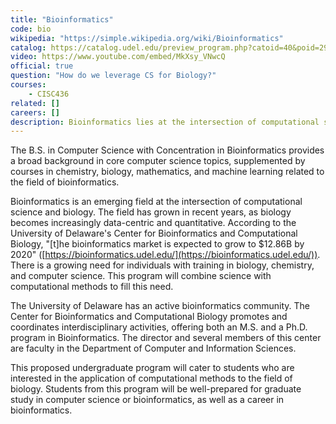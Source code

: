 ```yaml
---
title: "Bioinformatics"
code: bio
wikipedia: "https://simple.wikipedia.org/wiki/Bioinformatics"
catalog: https://catalog.udel.edu/preview_program.php?catoid=40&poid=29657
video: https://www.youtube.com/embed/MkXsy_VNwcQ
official: true
question: "How do we leverage CS for Biology?"
courses:
    - CISC436
related: []
careers: []
description: Bioinformatics lies at the intersection of computational science and biology.  The field is gaining impact in recent years as biology becomes increasingly data-centric and quantitative.  There is a growing need for individuals with training in biology, chemistry, and computer science. This concentration combines background in life sciences with expertise in computational methods to fill this need. Students successfully completing this concentration will be well-prepared for graduate studies in computer science or bioinformatics and for a variety of interdisciplinary careers in industry and in health and research institutes.
---
```


The B.S. in Computer Science with Concentration in
  Bioinformatics provides a broad background in core computer science
topics, supplemented by courses in chemistry, biology, mathematics,
and machine learning related to the field of bioinformatics.

Bioinformatics is an emerging field at the intersection of
computational science and biology.  The field has grown in recent
years, as biology becomes increasingly data-centric and quantitative.
According to the University of Delaware's Center for Bioinformatics
and Computational Biology, "[t]he bioinformatics market is expected
to grow to $12.86B by 2020"
([https://bioinformatics.udel.edu/](https://bioinformatics.udel.edu/)).  There is a growing need for
individuals with training in biology, chemistry, and computer
science. This program will combine science with computational methods
to fill this need.

The University of Delaware has an active bioinformatics community.
The Center for Bioinformatics and Computational Biology promotes and
coordinates interdisciplinary activities, offering both an M.S. and a
Ph.D. program in Bioinformatics.  The director and several members of
this center are faculty in the Department of Computer and Information
Sciences.

This proposed undergraduate program will cater to students who are
interested in the application of computational methods to the field of
biology.  Students from this program will be well-prepared for
graduate study in computer science or bioinformatics, as well as a
career in bioinformatics.